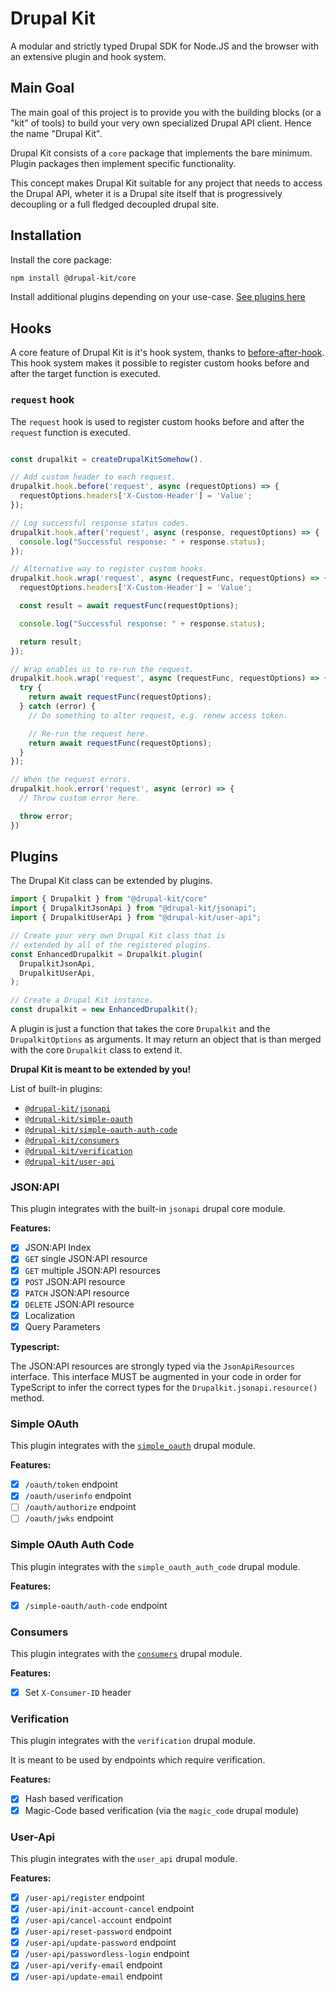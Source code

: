 # Drupal Kit

A modular and strictly typed Drupal SDK for Node.JS and the browser with an extensive plugin and hook system.

## Main Goal

The main goal of this project is to provide you with the building blocks (or a "kit" of tools) to build your very own specialized Drupal API client. Hence the name "Drupal Kit".

Drupal Kit consists of a `core` package that implements the bare minimum.  
Plugin packages then implement specific functionality.

This concept makes Drupal Kit suitable for any project that needs to access the Drupal API, wheter 
it is a Drupal site itself that is progressively decoupling or a full fledged decoupled drupal site.

## Installation

Install the core package:

```sh
npm install @drupal-kit/core
```

Install additional plugins depending on your use-case.
[See plugins here](#plugins)

## Hooks

A core feature of Drupal Kit is it's hook system, thanks to [before-after-hook](https://github.com/gr2m/before-after-hook).
This hook system makes it possible to register custom hooks before and after the target function is executed.

### `request` hook

The `request` hook is used to register custom hooks before and after the `request` function is executed.

```typescript

const drupalkit = createDrupalKitSomehow().

// Add custom header to each request. 
drupalkit.hook.before('request', async (requestOptions) => {
  requestOptions.headers['X-Custom-Header'] = 'Value';
});

// Log successful response status codes.
drupalkit.hook.after('request', async (response, requestOptions) => {
  console.log("Successful response: " + response.status);
});

// Alternative way to register custom hooks.
drupalkit.hook.wrap('request', async (requestFunc, requestOptions) => {
  requestOptions.headers['X-Custom-Header'] = 'Value';

  const result = await requestFunc(requestOptions);

  console.log("Successful response: " + response.status);

  return result;
});

// Wrap enables us to re-run the request.
drupalkit.hook.wrap('request', async (requestFunc, requestOptions) => {
  try {
    return await requestFunc(requestOptions);
  } catch (error) {
    // Do something to alter request, e.g. renew access token.

    // Re-run the request here.
    return await requestFunc(requestOptions);
  }
});

// When the request errors.
drupalkit.hook.error('request', async (error) => {
  // Throw custom error here.

  throw error;
})
```

## Plugins

The Drupal Kit class can be extended by plugins.

```typescript
import { Drupalkit } from "@drupal-kit/core"
import { DrupalkitJsonApi } from "@drupal-kit/jsonapi";
import { DrupalkitUserApi } from "@drupal-kit/user-api";

// Create your very own Drupal Kit class that is
// extended by all of the registered plugins.
const EnhancedDrupalkit = Drupalkit.plugin(
  DrupalkitJsonApi,
  DrupalkitUserApi,
);

// Create a Drupal Kit instance.
const drupalkit = new EnhancedDrupalkit();
```

A plugin is just a function that takes the core `Drupalkit` and the `DrupalkitOptions` as arguments.
It may return an object that is than merged with the core `Drupalkit` class to extend it.

**Drupal Kit is meant to be extended by you!**

List of built-in plugins:

- [`@drupal-kit/jsonapi`](#json:api)
- [`@drupal-kit/simple-oauth`](#simple-oauth)
- [`@drupal-kit/simple-oauth-auth-code`](#simple-oauth-auth-code)
- [`@drupal-kit/consumers`](#consumers)
- [`@drupal-kit/verification`](#verification)
- [`@drupal-kit/user-api`](#user-api)

### JSON:API

This plugin integrates with the built-in `jsonapi` drupal core module.

**Features:**

- [x] JSON:API Index
- [x] `GET` single JSON:API resource
- [x] `GET` multiple JSON:API resources
- [x] `POST` JSON:API resource
- [x] `PATCH` JSON:API resource
- [x] `DELETE` JSON:API resource
- [x] Localization
- [x] Query Parameters

**Typescript:**

The JSON:API resources are strongly typed via the `JsonApiResources` interface.
This interface MUST be augmented in your code in order for TypeScript to infer the
correct types for the `Drupalkit.jsonapi.resource()` method.

### Simple OAuth

This plugin integrates with the [`simple_oauth`](https://www.drupal.org/project/simple_oauth) drupal module.

**Features:**

- [x] `/oauth/token` endpoint
- [x] `/oauth/userinfo` endpoint
- [ ] `/oauth/authorize` endpoint
- [ ] `/oauth/jwks` endpoint

### Simple OAuth Auth Code

This plugin integrates with the `simple_oauth_auth_code` drupal module.

**Features:**

- [x] `/simple-oauth/auth-code` endpoint

### Consumers

This plugin integrates with the [`consumers`](https://www.drupal.org/project/consumers) drupal module.

**Features:**

- [x] Set `X-Consumer-ID` header

### Verification

This plugin integrates with the `verification` drupal module.

It is meant to be used by endpoints which require verification.

**Features:**

- [x] Hash based verification
- [x] Magic-Code based verification (via the `magic_code` drupal module)

### User-Api

This plugin integrates with the `user_api` drupal module.

**Features:**

- [x] `/user-api/register` endpoint
- [x] `/user-api/init-account-cancel` endpoint
- [x] `/user-api/cancel-account` endpoint
- [x] `/user-api/reset-password` endpoint
- [x] `/user-api/update-password` endpoint
- [x] `/user-api/passwordless-login` endpoint
- [x] `/user-api/verify-email` endpoint
- [x] `/user-api/update-email` endpoint
